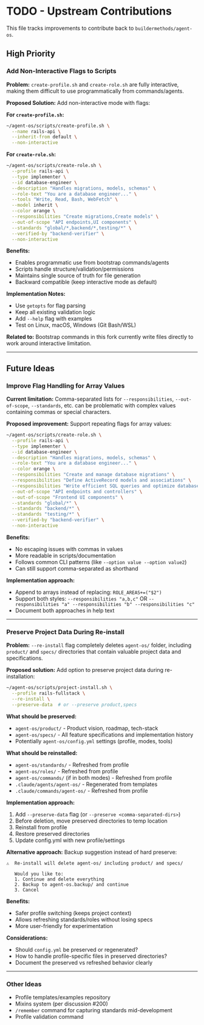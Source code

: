 # TODO - Upstream Contributions

This file tracks improvements to contribute back to `buildermethods/agent-os`.

## High Priority

### Add Non-Interactive Flags to Scripts

**Problem:** `create-profile.sh` and `create-role.sh` are fully interactive, making them difficult to use programmatically from commands/agents.

**Proposed Solution:** Add non-interactive mode with flags:

**For `create-profile.sh`:**
```bash
~/agent-os/scripts/create-profile.sh \
  --name rails-api \
  --inherit-from default \
  --non-interactive
```

**For `create-role.sh`:**
```bash
~/agent-os/scripts/create-role.sh \
  --profile rails-api \
  --type implementer \
  --id database-engineer \
  --description "Handles migrations, models, schemas" \
  --role-text "You are a database engineer..." \
  --tools "Write, Read, Bash, WebFetch" \
  --model inherit \
  --color orange \
  --responsibilities "Create migrations,Create models" \
  --out-of-scope "API endpoints,UI components" \
  --standards "global/*,backend/*,testing/*" \
  --verified-by "backend-verifier" \
  --non-interactive
```

**Benefits:**
- Enables programmatic use from bootstrap commands/agents
- Scripts handle structure/validation/permissions
- Maintains single source of truth for file generation
- Backward compatible (keep interactive mode as default)

**Implementation Notes:**
- Use `getopts` for flag parsing
- Keep all existing validation logic
- Add `--help` flag with examples
- Test on Linux, macOS, Windows (Git Bash/WSL)

**Related to:** Bootstrap commands in this fork currently write files directly to work around interactive limitation.

---

## Future Ideas

### Improve Flag Handling for Array Values

**Current limitation:** Comma-separated lists for `--responsibilities`, `--out-of-scope`, `--standards`, etc. can be problematic with complex values containing commas or special characters.

**Proposed improvement:** Support repeating flags for array values:

```bash
~/agent-os/scripts/create-role.sh \
  --profile rails-api \
  --type implementer \
  --id database-engineer \
  --description "Handles migrations, models, schemas" \
  --role-text "You are a database engineer..." \
  --color orange \
  --responsibilities "Create and manage database migrations" \
  --responsibilities "Define ActiveRecord models and associations" \
  --responsibilities "Write efficient SQL queries and optimize database performance" \
  --out-of-scope "API endpoints and controllers" \
  --out-of-scope "Frontend UI components" \
  --standards "global/*" \
  --standards "backend/*" \
  --standards "testing/*" \
  --verified-by "backend-verifier" \
  --non-interactive
```

**Benefits:**
- No escaping issues with commas in values
- More readable in scripts/documentation
- Follows common CLI patterns (like `--option value --option value2`)
- Can still support comma-separated as shorthand

**Implementation approach:**
- Append to arrays instead of replacing: `ROLE_AREAS+=("$2")`
- Support both styles: `--responsibilities "a,b,c"` OR `--responsibilities "a" --responsibilities "b" --responsibilities "c"`
- Document both approaches in help text

---

### Preserve Project Data During Re-install

**Problem:** `--re-install` flag completely deletes `agent-os/` folder, including `product/` and `specs/` directories that contain valuable project data and specifications.

**Proposed solution:** Add option to preserve project data during re-installation:

```bash
~/agent-os/scripts/project-install.sh \
  --profile rails-fullstack \
  --re-install \
  --preserve-data  # or --preserve product,specs
```

**What should be preserved:**
- `agent-os/product/` - Product vision, roadmap, tech-stack
- `agent-os/specs/` - All feature specifications and implementation history
- Potentially `agent-os/config.yml` settings (profile, modes, tools)

**What should be reinstalled:**
- `agent-os/standards/` - Refreshed from profile
- `agent-os/roles/` - Refreshed from profile
- `agent-os/commands/` (if in both modes) - Refreshed from profile
- `.claude/agents/agent-os/` - Regenerated from templates
- `.claude/commands/agent-os/` - Refreshed from profile

**Implementation approach:**
1. Add `--preserve-data` flag (or `--preserve <comma-separated-dirs>`)
2. Before deletion, move preserved directories to temp location
3. Reinstall from profile
4. Restore preserved directories
5. Update config.yml with new profile/settings

**Alternative approach:** Backup suggestion instead of hard preserve:
```
⚠️  Re-install will delete agent-os/ including product/ and specs/

   Would you like to:
   1. Continue and delete everything
   2. Backup to agent-os.backup/ and continue
   3. Cancel
```

**Benefits:**
- Safer profile switching (keeps project context)
- Allows refreshing standards/roles without losing specs
- More user-friendly for experimentation

**Considerations:**
- Should `config.yml` be preserved or regenerated?
- How to handle profile-specific files in preserved directories?
- Document the preserved vs refreshed behavior clearly

---

### Other Ideas

- Profile templates/examples repository
- Mixins system (per discussion #200)
- `/remember` command for capturing standards mid-development
- Profile validation command
